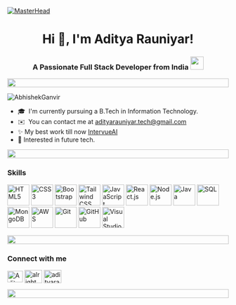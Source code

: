 [![MasterHead](https://user-images.githubusercontent.com/74038190/225813708-98b745f2-7d22-48cf-9150-083f1b00d6c9.gif)]()
<h1 align="center">Hi 👋, I'm Aditya Rauniyar!</h1>
<h3 align="center">A Passionate Full Stack Developer from India
    <img src="https://media.giphy.com/media/ObNTw8Uzwy6KQ/giphy.gif" width="30px"></h3>
<div align="left">
    <div align="left">
  <img src="https://i.imgur.com/dBaSKWF.gif" height="20" width="100%">
</div>
  
<p align="left"> <img src="https://komarev.com/ghpvc/?username=AbhishekGanvir&label=Profile%20views&color=0e75b6&style=flat" alt="AbhishekGanvir" /> </p>



* 🎓  I'm currently pursuing a B.Tech in Information Technology.
* ✉️  You can contact me at [adityarauniyar.tech@gmail.com](mailto:adityarauniyar.tech@gmail.com)
* ✨️ My best work till now  [IntervueAI](https://intervueai-io.vercel.app)
* 🚀 Interested in future tech.

 <div align="left">
  <img src="https://i.imgur.com/dBaSKWF.gif" height="20" width="100%">
</div>

### Skills
<p align="left">
  <!-- Frontend -->
  <img src="https://raw.githubusercontent.com/danielcranney/readme-generator/main/public/icons/skills/html5-colored.svg" width="50" height="48" alt="HTML5" />
  <img src="https://img.icons8.com/color/48/css3.png" width="50" height="48" alt="CSS3" />
  <img src="https://img.icons8.com/color/48/bootstrap.png" width="50" height="48" alt="Bootstrap" />
  <img src="https://img.icons8.com/color/48/tailwind_css.png" width="50" height="48" alt="Tailwind CSS" />
  <img src="https://img.icons8.com/color/48/javascript--v1.png" width="50" height="48" alt="JavaScript" />
  <img src="https://img.icons8.com/color/48/react-native.png" width="50" height="48" alt="React.js" />

  <!-- Backend -->
  <img src="https://img.icons8.com/fluency/48/node-js.png" width="50" height="48" alt="Node.js" />
  <img src="https://img.icons8.com/color/48/java-coffee-cup-logo--v1.png" width="50" height="48" alt="Java" />
  <img src="https://www.ibm.com/content/dam/adobe-cms/instana/media_logo/Azure-SQL-Server-Monitoring.png/_jcr_content/renditions/cq5dam.web.1280.1280.png" width="50" height="48" alt="SQL" />
  <img src="https://img.icons8.com/color/48/mongodb.png" width="50" height="48" alt="MongoDB" />

  <!-- Tools & Platforms -->
  <img src="https://logos-world.net/wp-content/uploads/2021/08/Amazon-Web-Services-AWS-Logo.png" width="50" height="48" alt="AWS" />
  <img src="https://img.icons8.com/color/48/git.png" width="50" height="48" alt="Git" />
  <img src="https://img.icons8.com/color/48/github--v1.png" width="50" height="48" alt="GitHub" />
  <img src="https://img.icons8.com/color/48/visual-studio.png" width="50" height="48" alt="Visual Studio" />
</p>


</p> 
  
<div align="left">
  <img src="https://i.imgur.com/dBaSKWF.gif" height="20" width="100%">
</div>
<h3 align="left">Connect with me </h3>
<p align="left">
<a href="https://www.linkedin.com/in/aditya-rauniyar-762618297" target="blank"><img align="center" src="https://raw.githubusercontent.com/rahuldkjain/github-profile-readme-generator/master/src/images/icons/Social/linked-in-alt.svg" alt="Aditya Rauniyar" height="26" width="35" /></a>
<a href="https://instagram.com/_aditya.rauniyar" target="blank"><img align="center" src="https://raw.githubusercontent.com/rahuldkjain/github-profile-readme-generator/master/src/images/icons/Social/instagram.svg" alt="alright.abhi" height="30" width="40" /></a>
<a href="mailto:adityarauniyar.tech@gmail.com" target="blank"><img align="center" src="https://icons.veryicon.com/png/o/business/official-icon-library-of-alibaba/email-fill.png" alt="adityarauniyar" height="30" width="40" /></a>
</p>

 <div align="left">
  <img src="https://i.imgur.com/dBaSKWF.gif" height="20" width="100%">
</div>
